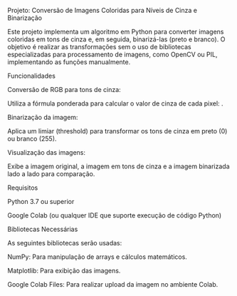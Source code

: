 Projeto: Conversão de Imagens Coloridas para Níveis de Cinza e Binarização

Este projeto implementa um algoritmo em Python para converter imagens coloridas em tons de cinza e, em seguida, binarizá-las (preto e branco). O objetivo é realizar as transformações sem o uso de bibliotecas especializadas para processamento de imagens, como OpenCV ou PIL, implementando as funções manualmente.

Funcionalidades

Conversão de RGB para tons de cinza:

Utiliza a fórmula ponderada para calcular o valor de cinza de cada pixel:
.

Binarização da imagem:

Aplica um limiar (threshold) para transformar os tons de cinza em preto (0) ou branco (255).

Visualização das imagens:

Exibe a imagem original, a imagem em tons de cinza e a imagem binarizada lado a lado para comparação.

Requisitos

Python 3.7 ou superior

Google Colab (ou qualquer IDE que suporte execução de código Python)

Bibliotecas Necessárias

As seguintes bibliotecas serão usadas:

NumPy: Para manipulação de arrays e cálculos matemáticos.

Matplotlib: Para exibição das imagens.

Google Colab Files: Para realizar upload da imagem no ambiente Colab.
